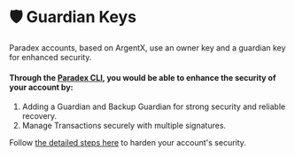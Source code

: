 # 🛡️ Guardian Keys

Paradex accounts, based on ArgentX, use an owner key and a guardian key for enhanced security.

#### Through the [Paradex CLI](https://github.com/tradeparadex/paradex-cli/wiki/Tutorial:-Hardening-Account-Security), you would be able to enhance the security of your account by:

1. Adding a Guardian and Backup Guardian for strong security and reliable recovery.
2. Manage Transactions securely with multiple signatures.

Follow [the detailed steps here](https://github.com/tradeparadex/paradex-cli/wiki/Tutorial:-Hardening-Account-Security) to harden your account's security.
